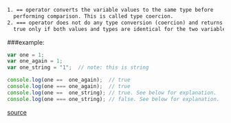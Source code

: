 ```html
1. == operator converts the variable values to the same type before
  performing comparison. This is called type coercion.
2. === operator does not do any type conversion (coercion) and returns
  true only if both values and types are identical for the two variables being compared.
```

###example:

```js
var one = 1;
var one_again = 1;
var one_string = "1";  // note: this is string

console.log(one ==  one_again);  // true
console.log(one === one_again);  // true
console.log(one ==  one_string); // true. See below for explanation.
console.log(one === one_string); // false. See below for explanation.
```

[source](https://codeahoy.com/javascript/2019/10/12/==-vs-===-in-javascript/)